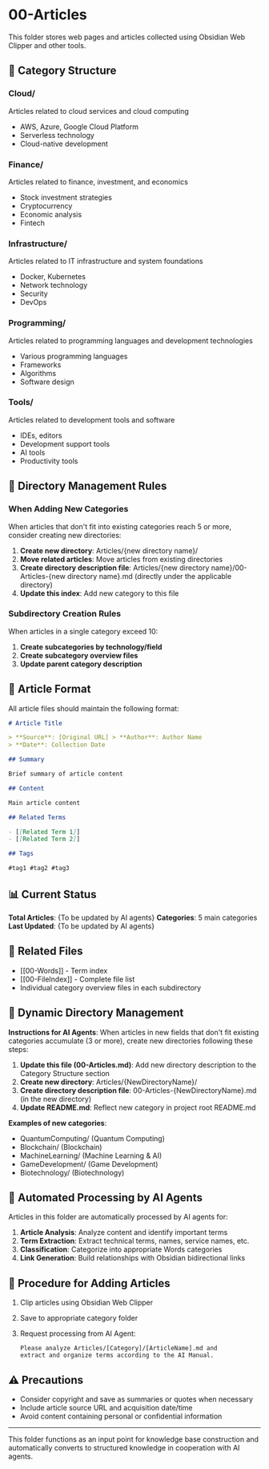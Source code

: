 # 00-Articles

This folder stores web pages and articles collected using Obsidian Web Clipper and other tools.

## 📁 Category Structure

### Cloud/

Articles related to cloud services and cloud computing

- AWS, Azure, Google Cloud Platform
- Serverless technology
- Cloud-native development

### Finance/

Articles related to finance, investment, and economics

- Stock investment strategies
- Cryptocurrency
- Economic analysis
- Fintech

### Infrastructure/

Articles related to IT infrastructure and system foundations

- Docker, Kubernetes
- Network technology
- Security
- DevOps

### Programming/

Articles related to programming languages and development technologies

- Various programming languages
- Frameworks
- Algorithms
- Software design

### Tools/

Articles related to development tools and software

- IDEs, editors
- Development support tools
- AI tools
- Productivity tools

## 🔧 Directory Management Rules

### When Adding New Categories

When articles that don't fit into existing categories reach 5 or more, consider creating new directories:

1. **Create new directory**: Articles/{new directory name}/
2. **Move related articles**: Move articles from existing directories
3. **Create directory description file**: Articles/{new directory name}/00-Articles-{new directory name}.md (directly under the applicable directory)
4. **Update this index**: Add new category to this file

### Subdirectory Creation Rules

When articles in a single category exceed 10:

1. **Create subcategories by technology/field**
2. **Create subcategory overview files**
3. **Update parent category description**

## 📝 Article Format

All article files should maintain the following format:

```markdown
# Article Title

> **Source**: [Original URL] > **Author**: Author Name
> **Date**: Collection Date

## Summary

Brief summary of article content

## Content

Main article content

## Related Terms

- [[Related Term 1]]
- [[Related Term 2]]

## Tags

#tag1 #tag2 #tag3
```

## 📊 Current Status

**Total Articles**: {To be updated by AI agents}
**Categories**: 5 main categories
**Last Updated**: {To be updated by AI agents}

## 🔗 Related Files

- [[00-Words]] - Term index
- [[00-FileIndex]] - Complete file list
- Individual category overview files in each subdirectory

## 🔄 Dynamic Directory Management

**Instructions for AI Agents**: When articles in new fields that don't fit existing categories accumulate (3 or more), create new directories following these steps:

1. **Update this file (00-Articles.md)**: Add new directory description to the Category Structure section
2. **Create new directory**: Articles/{NewDirectoryName}/
3. **Create directory description file**: 00-Articles-{NewDirectoryName}.md (in the new directory)
4. **Update README.md**: Reflect new category in project root README.md

**Examples of new categories**:

- QuantumComputing/ (Quantum Computing)
- Blockchain/ (Blockchain)
- MachineLearning/ (Machine Learning & AI)
- GameDevelopment/ (Game Development)
- Biotechnology/ (Biotechnology)

## 🔄 Automated Processing by AI Agents

Articles in this folder are automatically processed by AI agents for:

1. **Article Analysis**: Analyze content and identify important terms
2. **Term Extraction**: Extract technical terms, names, service names, etc.
3. **Classification**: Categorize into appropriate Words categories
4. **Link Generation**: Build relationships with Obsidian bidirectional links

## 📝 Procedure for Adding Articles

1. Clip articles using Obsidian Web Clipper
2. Save to appropriate category folder
3. Request processing from AI Agent:

   ```text
   Please analyze Articles/[Category]/[ArticleName].md and
   extract and organize terms according to the AI Manual.
   ```

## ⚠️ Precautions

- Consider copyright and save as summaries or quotes when necessary
- Include article source URL and acquisition date/time
- Avoid content containing personal or confidential information

---

This folder functions as an input point for knowledge base construction and automatically converts to structured knowledge in cooperation with AI agents.
